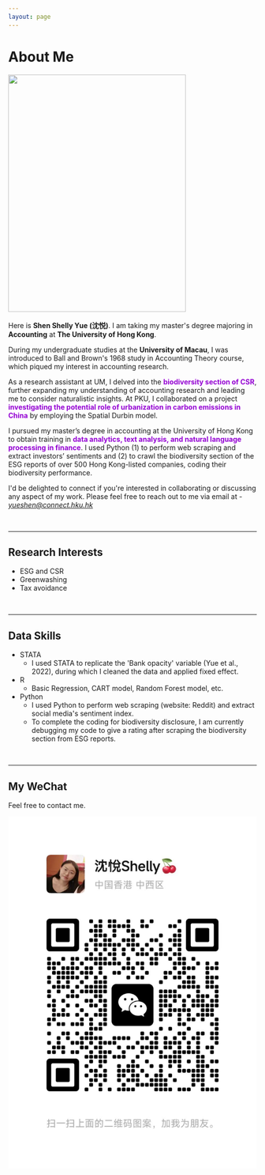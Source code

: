 ```yaml
---
layout: page
---
```


# About Me

<img src="https://shenyue0324.github.io/images/yueshen.um.graduate.jpg" class="floatpic" width="360" height="480">

Here is **Shen Shelly Yue (沈悦)**. I am taking my master's degree majoring in **Accounting** at **The University of Hong Kong**. 


During my undergraduate studies at the **University of Macau**, I was introduced to Ball and Brown's 1968 study in Accounting Theory course, which piqued my interest in accounting research. 

As a research assistant at UM, I delved into the <font color='DarkViolet'><b>biodiversity section of CSR</b></font>, further expanding my understanding of accounting research and leading me to consider naturalistic insights. At PKU, I collaborated on a project <font color='DarkViolet'><b>investigating the potential role of urbanization in carbon emissions in China</b></font> by employing the Spatial Durbin model. 


I pursued my master’s degree in accounting at the University of Hong Kong to obtain training in <font color='DarkViolet'><b>data analytics, text analysis, and natural language processing in finance</b></font>. I used Python (1) to perform web scraping and extract investors’ sentiments and (2) to crawl the biodiversity section of the ESG reports of over 500 Hong Kong-listed companies, coding their biodiversity performance.


I'd be delighted to connect if you're interested in collaborating or discussing any aspect of my work. Please feel free to reach out to me via email at - *yueshen@connect.hku.hk*

<br>

---

## Research Interests

- ESG and CSR
- Greenwashing
- Tax avoidance
<br>

---

## Data Skills

- STATA
  - I used STATA to replicate the 'Bank opacity' variable (Yue et al., 2022), during which I cleaned the data and applied fixed effect.
- R
  - Basic Regression, CART model, Random Forest model, etc.
- Python
  - I used Python to perform web scraping (website: Reddit) and extract social media's sentiment index.
  - To complete the coding for biodiversity disclosure, I am currently debugging my code to give a rating after scraping the biodiversity section from ESG reports.
<br>

---

## My WeChat

Feel free to contact me.

<div class="third">
<img src="/images/wechat.yueshen.jpg">
</div>
<br>

